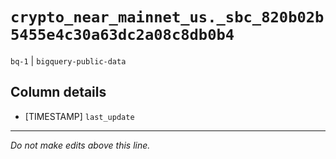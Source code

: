 # `crypto_near_mainnet_us._sbc_820b02b5455e4c30a63dc2a08c8db0b4`
`bq-1` | `bigquery-public-data`

## Column details
* [TIMESTAMP] `last_update`

-------------------------------------------------------------------------------
*Do not make edits above this line.*
